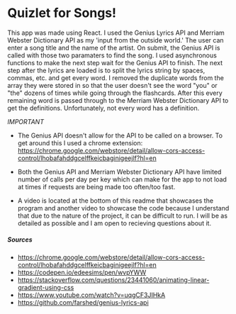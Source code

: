 # Quizlet for Songs!

This app was made using React.
I used the Genius Lyrics API and Merriam Webster Dictionary API as my 'input from the outside world.' The user can enter a song title and the name of the artist. On submit, the Genius API is called with those two paramaters to find the song. I used asynchronous functions to make the next step wait for the Genius API to finish. The next step after the lyrics are loaded is to split the lyrics string by spaces, commas, etc. and get every word. I removed the duplicate words from the array they were stored in so that the user doesn't see the word "you" or "the" dozens of times while going through the flashcards. After this every remaining word is passed through to the Merriam Webster Dictionary API to get the definitions. Unfortunately, not every word has a definition. 

*IMPORTANT*
* The Genius API doesn't allow for the API to be called on a browser. To get around this I used a chrome extension: 
https://chrome.google.com/webstore/detail/allow-cors-access-control/lhobafahddgcelffkeicbaginigeejlf?hl=en

* Both the Genius API and Merriam Webster Dictionary API have limited number of calls per day per key which can make for the app to not load at times if requests are being made too often/too fast.
* A video is located at the bottom of this readme that showcases the program and another video to showcase the code because I understand that due to the nature of the project, it can be difficult to run. I will be as detailed as possible and I am open to recieving questions about it.

##### Sources 
* https://chrome.google.com/webstore/detail/allow-cors-access-control/lhobafahddgcelffkeicbaginigeejlf?hl=en
* https://codepen.io/edeesims/pen/wvpYWW
* https://stackoverflow.com/questions/23441060/animating-linear-gradient-using-css
* https://www.youtube.com/watch?v=uqgCF3JIHkA
* https://github.com/farshed/genius-lyrics-api
